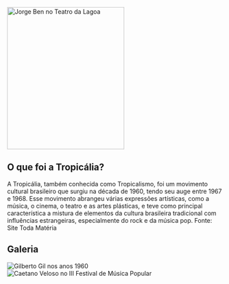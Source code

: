 <section id="tropicalia" class="my-5 pt-6 secao-tropicalia">
    <div class="container d-flex align-items-center">
        <div class="col-4 d-flex justify-content-center">
            <img src="img/tropicalia_jorge_ben.jpg" class="rounded-pill" alt="Jorge Ben no Teatro da Lagoa" width="273" height="331" loading="lazy">
        </div>
        <div class="col-5">
            <h2>O que foi a Tropicália?</h2>
            <p class="p-2">A Tropicália, também conhecida como Tropicalismo, foi um movimento cultural
                brasileiro que surgiu na década de 1960, tendo seu auge entre 1967 e 1968. Esse movimento
                abrangeu várias expressões artísticas, como a música, o cinema, o teatro e as artes plásticas, e
                teve como principal característica a mistura de elementos da cultura brasileira tradicional com
                influências estrangeiras, especialmente do rock e da música pop. Fonte: Site Toda Matéria</p>
        </div>
    </div>
</section>

<section id="galeria">
    <h2 class="text-center pt-5">Galeria</h2>
    <div class="container p-3 mt-3 fundo-galeria">
        <div class="row justify-content-md-center">
            <div class="col-md-4">
                <img src="img/gilberto_gil_anos_60.jpg" class="img-fluid rounded-5" alt="Gilberto Gil nos anos 1960" loading="lazy">
            </div>
            <div class="col-md-4">
                <img src="img/caetano_veloso_festival.jpg" class="img-fluid rounded-5" alt="Caetano Veloso no III Festival de Música Popular" loading="lazy">
            </div>
        </div>
    </div>
</section>
